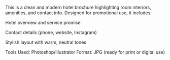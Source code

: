 This is a clean and modern hotel brochure highlighting room interiors, amenities, and contact info. Designed for promotional use, it includes:

Hotel overview and service promise

Contact details (phone, website, Instagram)

Stylish layout with warm, neutral tones


Tools Used: Photoshop/Illustrator
Format: JPG (ready for print or digital use)
